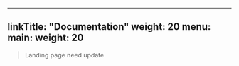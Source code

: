 
---
linkTitle: "Documentation"
weight: 20
menu:
  main:
    weight: 20
---


> Landing page need update

